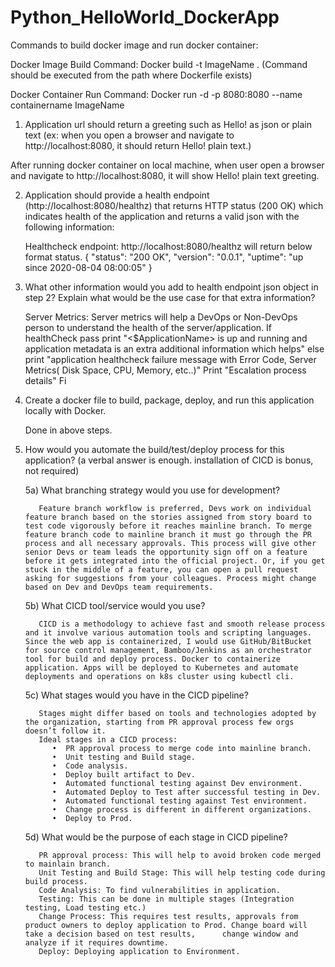 # Python_HelloWorld_DockerApp

Commands to build docker image and run docker container:

Docker Image Build Command: Docker build -t ImageName . (Command should be executed from the path where Dockerfile exists)
  
Docker Container Run Command: Docker run -d -p 8080:8080 --name containername ImageName
  
1) Application url should return a greeting such as Hello! as json or plain text (ex: when you open a browser and navigate to http://localhost:8080, it should return Hello! plain text.)

After running docker container on local machine, when user open a browser and navigate to http://localhost:8080, it will show Hello! plain text greeting.

 2) Application should provide a health endpoint (http://localhost:8080/healthz) that returns HTTP status (200 OK) which indicates health of the application and returns a valid json with the following information:
 
    Healthcheck endpoint: http://localhost:8080/healthz will return below format status.
 {
  "status": "200 OK",
  "version": "0.0.1",
  "uptime": "up since 2020-08-04 08:00:05"
}

3) What other information would you add to health endpoint json object in step 2? Explain what would be the use case for that extra information?

      Server Metrics: Server metrics will help a DevOps or Non-DevOps person to understand the health of the server/application.
                   If healthCheck pass print "<$ApplicationName> is up and running and application metadata is an extra additional information which helps"
                   else
                   print "application healthcheck failure message with Error Code, Server Metrics( Disk Space, CPU, Memory, etc..)" 
                   Print "Escalation process details" 
                   Fi
                   
4) Create a docker file to build, package, deploy, and run this application locally with Docker.
    
    Done in above steps.

5) How would you automate the build/test/deploy process for this application? (a verbal answer is enough. installation of CICD is bonus, not required)

     5a) What branching strategy would you use for development? 
     
          Feature branch workflow is preferred, Devs work on individual feature branch based on the stories assigned from story board to test code vigorously before it reaches mainline branch. To merge feature branch code to mainline branch it must go through the PR process and all necessary approvals. This process will give other senior Devs or team leads the opportunity sign off on a feature before it gets integrated into the official project. Or, if you get stuck in the middle of a feature, you can open a pull request asking for suggestions from your colleagues. Process might change based on Dev and DevOps team requirements.
          
     5b) What CICD tool/service would you use?
     
          CICD is a methodology to achieve fast and smooth release process and it involve various automation tools and scripting languages. Since the web app is containerized, I would use GitHub/BitBucket for source control management, Bamboo/Jenkins as an orchestrator tool for build and deploy process. Docker to containerize application. Apps will be deployed to Kubernetes and automate deployments and operations on k8s cluster using kubectl cli.
          
     5c) What stages would you have in the CICD pipeline?
     
          Stages might differ based on tools and technologies adopted by the organization, starting from PR approval process few orgs doesn’t follow it.
          Ideal stages in a CICD process:
             •	PR approval process to merge code into mainline branch.
             •	Unit testing and Build stage.
             •	Code analysis.
             •	Deploy built artifact to Dev.
             •	Automated functional testing against Dev environment.
             •	Automated Deploy to Test after successful testing in Dev.
             •	Automated functional testing against Test environment.
             •	Change process is different in different organizations.
             •	Deploy to Prod.
             
     5d) What would be the purpose of each stage in CICD pipeline?
     
          PR approval process: This will help to avoid broken code merged to mainlain branch.
          Unit Testing and Build Stage: This will help testing code during build process.
          Code Analysis: To find vulnerabilities in application.
          Testing: This can be done in multiple stages (Integration testing, Load testing etc.)
          Change Process: This requires test results, approvals from product owners to deploy application to Prod. Change board will take a decision based on test results,      change window and analyze if it requires downtime.
          Deploy: Deploying application to Environment. 


  
